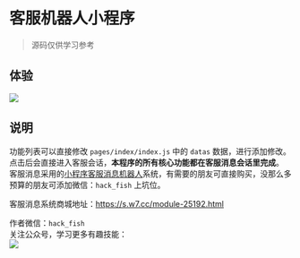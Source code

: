 # 客服机器人小程序
> 源码仅供学习参考

## 体验
![](https://txc.gtimg.com/data/145748/2020/0510/839ab004679855590a9b8e3679ddda45.jpeg)

## 说明
功能列表可以直接修改 `pages/index/index.js` 中的 `datas` 数据，进行添加修改。    
点击后会直接进入客服会话，**本程序的所有核心功能都在客服消息会话里完成**。    
客服消息采用的[小程序客服消息机器人](https://s.w7.cc/module-25192.html)系统，有需要的朋友可直接购买，没那么多预算的朋友可添加微信：`hack_fish` 上坑位。

客服消息系统商城地址：https://s.w7.cc/module-25192.html

作者微信：`hack_fish`    
关注公众号，学习更多有趣技能：    
![](https://cdn.xiaoshenma.cn/im3x.cn/images/gurenyun.jpg)